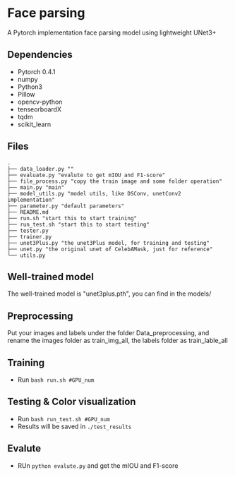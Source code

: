 # Face parsing
A Pytorch implementation face parsing model using lightweight UNet3+ 

## Dependencies
* Pytorch 0.4.1
* numpy
* Python3
* Pillow
* opencv-python
* tenseorboardX
* tqdm
* scikit_learn

## Files 
```
.
├── data_loader.py ""
├── evaluate.py "evalute to get mIOU and F1-score"
├── file_process.py "copy the train image and some folder operation"
├── main.py "main"
├── model_utils.py "model utils, like DSConv, unetConv2 implementation"
├── parameter.py "default parameters"
├── README.md
├── run.sh "start this to start training"
├── run_test.sh "start this to start testing"
├── tester.py 
├── trainer.py
├── unet3Plus.py "the unet3Plus model, for training and testing"
├── unet.py "the original unet of CelebAMask, just for reference"
└── utils.py
```

## Well-trained model
The well-trained model is "unet3plus.pth", you can find in the models/ 

## Preprocessing
Put your images and labels under the folder Data_preprocessing, and rename the images folder as train_img_all, the labels folder as train_lable_all

## Training
* Run `bash run.sh #GPU_num`

## Testing & Color visualization
* Run `bash run_test.sh #GPU_num`
* Results will be saved in `./test_results`

## Evalute
* RUn `python evalute.py` and get the mIOU and F1-score
